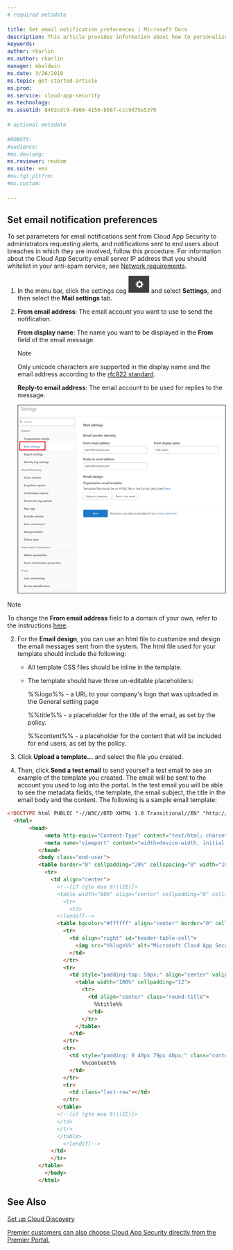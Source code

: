 ```yaml
---
# required metadata

title: Set email notification preferences | Microsoft Docs
description: This article provides information about how to personalize the email notifications sent by Cloud App Security.
keywords:
author: rkarlin
ms.author: rkarlin
manager: mbaldwin
ms.date: 3/26/2018
ms.topic: get-started-article
ms.prod:
ms.service: cloud-app-security
ms.technology:
ms.assetid: 8402cdc9-4969-4150-b567-ccc9d75e5370

# optional metadata

#ROBOTS:
#audience:
#ms.devlang:
ms.reviewer: reutam
ms.suite: ems
#ms.tgt_pltfrm:
#ms.custom:

---
```



##  <a name="mailsettings"></a> Set email notification preferences  

To set parameters for email notifications sent from Cloud App Security to administrators requesting alerts, and notifications sent to end users about breaches in which they are involved, follow this procedure. For information about the Cloud App Security email server IP address that you should whitelist in your anti-spam service, see [Network requirements](network-requirements.md). 


1. In the menu bar, click the settings cog ![settings icon](./media/settings-icon.png "settings icon") and select **Settings**, and then select the **Mail settings** tab.  

2. **From email address**: The email account you want to use to send the notification.  
   
   **From display name**: The name you want to be displayed in the **From** field of the email message.  
   > [!NOTE]
   > Only unicode characters are supported in the display name and the email address according to the [rfc822 standard](http://www.rfc-editor.org/rfc/rfc822.txt).

   **Reply-to email address**: The email account to be used for replies to the message.  
  
     ![mail settings config](./media/mail-settings-config.png "mail settings config")  

  >[!NOTE]
  >To change the **From email address** field to a domain of your own, refer to the instructions [here](https://mandrill.zendesk.com/hc/articles/205582277-How-do-I-add-DNS-records-for-my-sending-domains-).
  
2.  For the **Email design**, you can use an html file to customize and design the email messages sent from the system. The html file used for your template should include the following:  
  
    -   All template CSS files should be inline in the template.  
  
    -   The template should have three un-editable placeholders:  
  
         %%logo%% - a URL to your company's logo that was uploaded in the General setting page  
  
         %%title%% - a placeholder for the title of the email, as set by the policy.  

         %%content%% - a placeholder for the content that will be included for end users, as set by the policy.  
     
3.  Click **Upload a template...** and select the file you created. 

4. Then, click **Send a test email** to send yourself a test email to see an example of the template you created. The email will be sent to the account you used to log into the portal. In the test email you will be able to see the metadata fields, the template, the email subject, the title in the email body and the content.  The following is a sample email template: 



```html
<!DOCTYPE html PUBLIC "-//W3C//DTD XHTML 1.0 Transitional//EN" "http://www.w3.org/TR/xhtml1/DTD/xhtml1-transitional.dtd">
  <html>  
       <head>  
            <meta http-equiv="Content-Type" content="text/html; charset=UTF-8"/>  
            <meta name="viewport" content="width=device-width, initial-scale=1.0"/>  
          </head>  
          <body class="end-user">  
          <table border="0" cellpadding="20%" cellspacing="0" width="100%" id="background-table">  
            <tr>  
              <td align="center">  
                <!--[if (gte mso 9)|(IE)]>  
                <table width="600" align="center" cellpadding="0" cellspacing="0" border="0">  
                  <tr>  
                    <td>  
                <![endif]-->  
                <table bgcolor="#ffffff" align="center" border="0" cellpadding="0" cellspacing="0" style="padding-bottom: 40px;" id="container-table">  
                  <tr>  
                    <td align="right" id="header-table-cell">  
                      <img src="%%logo%%" alt="Microsoft Cloud App Security" id="org-logo" />  
                    </td>  
                  </tr>  
                  <tr>  
                    <td style="padding-top: 58px;" align="center" valign="top">  
                      <table width="100%" cellpadding="12">  
                        <tr>  
                          <td align="center" class="round-title">  
                            %%title%%  
                          </td>  
                        </tr>  
                      </table>  
                    </td>  
                  </tr>  
                  <tr>  
                    <td style="padding: 0 40px 79px 40px;" class="content-table-cell" align="left" valign="top">  
                        %%content%%  
                    </td>  
                  </tr>  
                  <tr>  
                    <td class="last-row"></td>  
                  </tr>  
                </table>  
                <!--[if (gte mso 9)|(IE)]>  
                </td>  
                </tr>  
                </table>  
                  <![endif]-->  
              </td>  
              </tr>  
          </table>  
            </body>  
          </html>  
   ```
  

  
  

  
    
## See Also  
[Set up Cloud Discovery](set-up-cloud-discovery.md)   

[Premier customers can also choose Cloud App Security directly from the Premier Portal.](https://premier.microsoft.com/)  
  
  